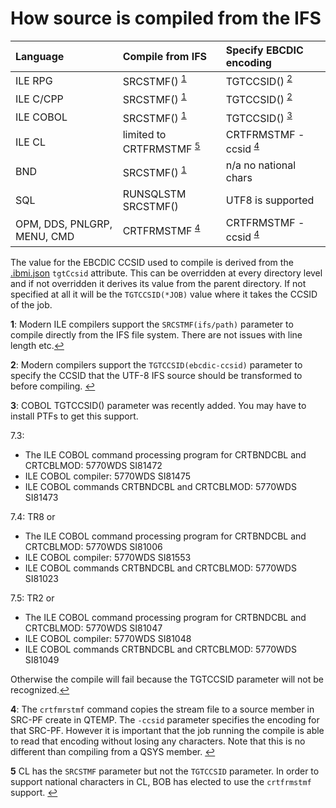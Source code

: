 # How source is compiled from the IFS

| Language    | Compile from IFS                | Specify EBCDIC encoding |
| :---------- | :------------------------------ | :---------------------- |
| ILE RPG     | SRCSTMF() <sup id="a1">[1](#fn1)</sup> | TGTCCSID() <sup id="a2">[2](#fn2)</sup> |
| ILE C/CPP   | SRCSTMF() <sup>[1](#fn1)</sup> | TGTCCSID() <sup>[2](#fn2)</sup> |
| ILE COBOL   | SRCSTMF() <sup>[1](#fn1)</sup> | TGTCCSID() <sup id="a3">[3](#fn3)</sup> |
| ILE CL      | limited to CRTFRMSTMF <sup id="a5">[5](#fn5)</sup> | CRTFRMSTMF -ccsid <sup id="a4">[4](#fn4)</sup> |
| BND         | SRCSTMF() <sup>[1](#fn1)</sup> | n/a no national chars |
| SQL         | RUNSQLSTM SRCSTMF() | UTF8 is supported |
| OPM, DDS, PNLGRP, MENU, CMD   | CRTFRMSTMF <sup>[4](#fn4)</sup> | CRTFRMSTMF -ccsid <sup>[4](#fn4)</sup> |

The value for the EBCDIC CCSID used to compile is derived from the [.ibmi.json](prepare-the-project/ibmi-json.md) `tgtCcsid` attribute.  This can be overridden at every directory level and if not overridden it derives its value from the parent directory.  If not specified at all it will be the `TGTCCSID(*JOB)` value where it takes the CCSID of the job.

<b id="fn1">1</b>: Modern ILE compilers support the `SRCSTMF(ifs/path)` parameter to compile directly from the 
IFS file system.  There are not issues with line length etc.[↩](#a1)

<b id="fn2">2</b>: Modern compilers support the `TGTCCSID(ebcdic-ccsid)` parameter to specify the CCSID that the UTF-8 IFS source should be transformed to before compiling. [↩](#a2)

<b id="fn3">3</b>: COBOL TGTCCSID() parameter was recently added.  You may have to install PTFs to get this support. 

7.3:
- The ILE COBOL command processing program for CRTBNDCBL and CRTCBLMOD: 5770WDS SI81472
- ILE COBOL compiler: 5770WDS SI81475
- ILE COBOL commands CRTBNDCBL and CRTCBLMOD: 5770WDS SI81473

7.4: TR8 or
- The ILE COBOL command processing program for CRTBNDCBL and CRTCBLMOD: 5770WDS SI81006
- ILE COBOL compiler: 5770WDS SI81553
- ILE COBOL commands CRTBNDCBL and CRTCBLMOD: 5770WDS SI81023

7.5: TR2 or 
- The ILE COBOL command processing program for CRTBNDCBL and CRTCBLMOD: 5770WDS SI81047
- ILE COBOL compiler: 5770WDS SI81048
- ILE COBOL commands CRTBNDCBL and CRTCBLMOD: 5770WDS SI81049

Otherwise the compile will fail because the TGTCCSID parameter will not be recognized.[↩](#a3)


<b id="fn4">4</b>:  The `crtfmrstmf` command copies the stream file to a source member in SRC-PF create in QTEMP.  The `-ccsid` parameter specifies the encoding for that SRC-PF.  However it is important that the job running the compile is able to read that encoding without losing any characters.  Note that this is no different than compiling from a QSYS member.
[↩](#a4)

<b name="fn5">5</b> CL has the `SRCSTMF` parameter but not the `TGTCCSID` parameter.  In order to support national characters in CL, BOB has elected to use the `crtfrmstmf` support.
[↩](#a5)
